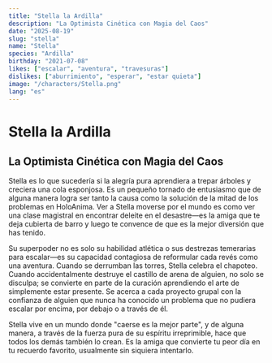 ```yaml
---
title: "Stella la Ardilla"
description: "La Optimista Cinética con Magia del Caos"
date: "2025-08-19"
slug: "stella"
name: "Stella"
species: "Ardilla"
birthday: "2021-07-08"
likes: ["escalar", "aventura", "travesuras"]
dislikes: ["aburrimiento", "esperar", "estar quieta"]
image: "/characters/Stella.png"
lang: "es"
---
```


# Stella la Ardilla
## La Optimista Cinética con Magia del Caos

Stella es lo que sucedería si la alegría pura aprendiera a trepar árboles y creciera una cola esponjosa. Es un pequeño tornado de entusiasmo que de alguna manera logra ser tanto la causa como la solución de la mitad de los problemas en HoloAnima. Ver a Stella moverse por el mundo es como ver una clase magistral en encontrar deleite en el desastre—es la amiga que te deja cubierta de barro y luego te convence de que es la mejor diversión que has tenido.

Su superpoder no es solo su habilidad atlética o sus destrezas temerarias para escalar—es su capacidad contagiosa de reformular cada revés como una aventura. Cuando se derrumban las torres, Stella celebra el chapoteo. Cuando accidentalmente destruye el castillo de arena de alguien, no solo se disculpa; se convierte en parte de la curación aprendiendo el arte de simplemente estar presente. Se acerca a cada proyecto grupal con la confianza de alguien que nunca ha conocido un problema que no pudiera escalar por encima, por debajo o a través de él.

Stella vive en un mundo donde "caerse es la mejor parte", y de alguna manera, a través de la fuerza pura de su espíritu irreprimible, hace que todos los demás también lo crean. Es la amiga que convierte tu peor día en tu recuerdo favorito, usualmente sin siquiera intentarlo.